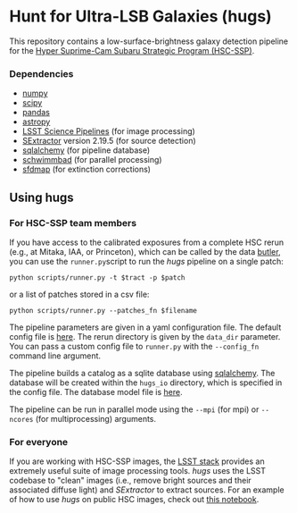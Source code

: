 # Hunt for Ultra-LSB Galaxies (hugs) 

This repository contains a low-surface-brightness galaxy detection pipeline for the [Hyper Suprime-Cam Subaru Strategic Program (HSC-SSP)](http://hsc.mtk.nao.ac.jp/ssp/). 

### Dependencies 
- [numpy](http://www.numpy.org)
- [scipy](https://www.scipy.org)
- [pandas](http://pandas.pydata.org)
- [astropy](http://www.astropy.org)
- [LSST Science Pipelines](https://pipelines.lsst.io/install/conda.html) (for image processing)
- [SExtractor](https://www.astromatic.net/software/sextractor) version 2.19.5 (for source detection)
- [sqlalchemy](https://www.sqlalchemy.org) (for pipeline database)
- [schwimmbad](http://johnnygreco.github.io://github.com/adrn/schwimmbad) (for parallel processing)
- [sfdmap](http://github.com/kbarbary/sfdmap) (for extinction corrections)

## Using hugs

### For HSC-SSP team members
If you have access to the calibrated exposures from a complete HSC rerun (e.g., at Mitaka, IAA, or Princeton), which can be called by the data [butler](https://lsst-web.ncsa.illinois.edu/doxygen/x_masterDoxyDoc/classlsst_1_1daf_1_1persistence_1_1butler_1_1_butler.html), you can use the `runner.py`script to run the *hugs* pipeline on a single patch:

```shell
python scripts/runner.py -t $tract -p $patch
```

or a list of patches stored in a csv file:

```shell
python scripts/runner.py --patches_fn $filename
```

The pipeline parameters are given in a yaml configuration file. The default config file is [here](https://github.com/johnnygreco/hugs/blob/master/pipe-configs/default_config.yml). The rerun directory is given by the `data_dir` parameter. You can pass a custom config file to `runner.py` with the `--config_fn` command line argument.

The pipeline builds a catalog as a sqlite database using [sqlalchemy](https://www.sqlalchemy.org). The database will be created within the `hugs_io` directory, which is specified in the config file. The database model file is [here](https://github.com/johnnygreco/hugs/blob/master/hugs/database/tables.py).

The pipeline can be run in parallel mode using the `--mpi` (for mpi) or `--ncores` (for multiprocessing) arguments.

### For everyone
If you are working with HSC-SSP images, the [LSST stack](https://pipelines.lsst.io/install/conda.html) provides an extremely useful suite of image processing tools. *hugs* uses the LSST codebase to "clean" images (i.e., remove bright sources and their associated diffuse light) and *SExtractor* to extract sources. For an example of how to use *hugs* on public HSC images, check out [this notebook](https://github.com/johnnygreco/hugs/blob/master/notebooks/hugs-demo.ipynb).
